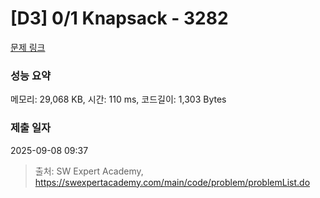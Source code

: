 # [D3] 0/1 Knapsack - 3282 

[문제 링크](https://swexpertacademy.com/main/code/problem/problemDetail.do?contestProbId=AWBJAVpqrzQDFAWr) 

### 성능 요약

메모리: 29,068 KB, 시간: 110 ms, 코드길이: 1,303 Bytes

### 제출 일자

2025-09-08 09:37



> 출처: SW Expert Academy, https://swexpertacademy.com/main/code/problem/problemList.do